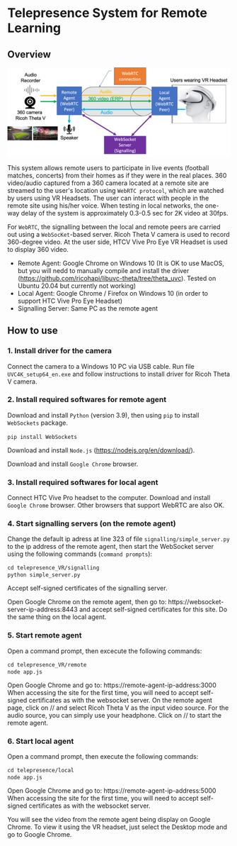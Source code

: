 # Telepresence System for Remote Learning

## Overview

![Alt text](telepresence_system.png?raw=true "System Architecture")

This system allows remote users to participate in live events (football matches, concerts) from their homes as if they were in the real places.
360 video/audio captured from a 360 camera located at a remote site are streamed to the user's location using ``WebRTC protocol``, which are watched by users using VR Headsets. The user can interact with people in the remote site using his/her voice. When testing in local networks, the one-way delay of the system is approximately 0.3-0.5 sec for 2K video at 30fps.

For ``WebRTC``, the signalling between the local and remote peers are carried out using a ``WebSocKet``-based server. Ricoh Theta V camera is used to record 360-degree video. At the user side, HTCV Vive Pro Eye VR Headset is used to display 360 video.

 - Remote Agent: Google Chrome on Windows 10 (It is OK to use MacOS, but you will nedd to manually compile and install the driver (https://github.com/ricohapi/libuvc-theta/tree/theta_uvc). Tested on Ubuntu 20.04 but currently not working)
 - Local Agent: Google Chrome / Firefox on Windows 10 (in order to support HTC Vive Pro Eye Headset)
 - Signalling Server: Same PC as the remote agent

## How to use
### 1. Install driver for the camera
Connect the camera to a Windows 10 PC via USB cable. Run file ``UVC4K_setup64_en.exe`` and follow instructions to install driver for Ricoh Theta V camera.

### 2. Install required softwares for remote agent
Download and install ``Python`` (version 3.9), then using ``pip`` to install ``WebSockets`` package.

``
pip install WebSockets
``

Download and install ``Node.js`` (https://nodejs.org/en/download/).

Download and install ``Google Chrome`` browser.

### 3. Install required softwares for local agent
Connect HTC Vive Pro headset to the computer.
Download and install ``Google Chrome`` browser. Other browsers that support WebRTC are also OK.

### 4. Start signalling servers (on the remote agent)

Change the default ip adress at line 323 of file ``signalling/simple_server.py`` to the ip address of the remote agent, then start the WebSocket server using the following commands (``command prompts``):

```
cd telepresence_VR/signalling
python simple_server.py
```

Accept self-signed certificates of the signalling server.

Open Google Chrome on the remote agent, then go to: https://websocket-server-ip-address:8443 and accept self-signed certificates for this site. Do the same thing on the local agent.

### 5. Start remote agent
Open a command prompt, then excecute the following commands:
```
cd telepresence_VR/remote
node app.js
```
Open Google Chrome and go to: https://remote-agent-ip-address:3000
When accessing the site for the first time, you will need to accept self-signed certificates as with the websocket server.
On the remote agent page, click on // and select Ricoh Theta V as the input video source. For the audio source, you can simply use your headphone.
Click on // to start the remote agent.

### 6. Start local agent
Open a command prompt, then execute the following commands:
```
cd telepresence/local
node app.js
```
Open Google Chrome and go to: https://remote-agent-ip-address:5000
When accessing the site for the first time, you will need to accept self-signed certificates as with the websocket server.

You will see the video from the remote agent being display on Google Chrome. To view it using the VR headset, just select the Desktop mode and go to Google Chrome.





